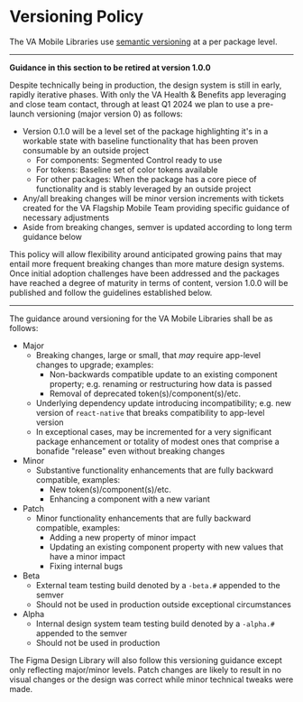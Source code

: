 # Versioning Policy
The VA Mobile Libraries use [semantic versioning](https://semver.org/) at a per package level.

---
**Guidance in this section to be retired at version 1.0.0**

Despite technically being in production, the design system is still in early, rapidly iterative phases. With only the VA Health & Benefits app leveraging and close team contact, through at least Q1 2024 we plan to use a pre-launch versioning (major version 0) as follows:
- Version 0.1.0 will be a level set of the package highlighting it's in a workable state with baseline functionality that has been proven consumable by an outside project
	- For components:  Segmented Control ready to use
	- For tokens: Baseline set of color tokens available
	- For other packages: When the package has a core piece of functionality and is stably leveraged by an outside project
- Any/all breaking changes will be minor version increments with tickets created for the VA Flagship Mobile Team providing specific guidance of necessary adjustments
- Aside from breaking changes, semver is updated according to long term guidance below

This policy will allow flexibility around anticipated growing pains that may entail more frequent breaking changes than more mature design systems. Once initial adoption challenges have been addressed and the packages have reached a degree of maturity in terms of content, version 1.0.0 will be published and follow the guidelines established below.

---

The guidance around versioning for the VA Mobile Libraries shall be as follows:
- Major
  - Breaking changes, large or small, that *may* require app-level changes to upgrade; examples:
	  - Non-backwards compatible update to an existing component property; e.g. renaming or restructuring how data is passed
	  - Removal of deprecated token(s)/component(s)/etc.
  - Underlying dependency update introducing incompatibility; e.g. new version of `react-native` that breaks compatibility to app-level version
  - In exceptional cases, may be incremented for a very significant package enhancement or totality of modest ones that comprise a bonafide "release" even without breaking changes
 - Minor
	 - Substantive functionality enhancements that are fully backward compatible, examples:
		 - New token(s)/component(s)/etc.
		 - Enhancing a component with a new variant
 - Patch
	 - Minor functionality enhancements that are fully backward compatible, examples:
		 - Adding a new property of minor impact
		 - Updating an existing component property with new values that have a minor impact
		 - Fixing internal bugs
 - Beta
	 - External team testing build denoted by a `-beta.#` appended to the semver
	 - Should not be used in production outside exceptional circumstances
  - Alpha
	 - Internal design system team testing build denoted by a `-alpha.#` appended to the semver
	 - Should not be used in production

The Figma Design Library will also follow this versioning guidance except only reflecting major/minor levels. Patch changes are likely to result in no visual changes or the design was correct while minor technical tweaks were made.
